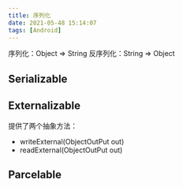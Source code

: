 ```yaml
---
title: 序列化
date: 2021-05-48 15:14:07
tags: [Android]
---
```


序列化：Object => String
反序列化：String => Object

## Serializable



## Externalizable

提供了两个抽象方法：

- writeExternal(ObjectOutPut out)
- readExternal(ObjectOutPut out)

## Parcelable
